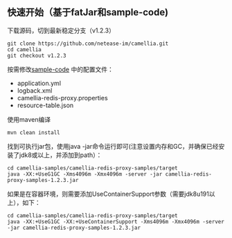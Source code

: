 
## 快速开始（基于fatJar和sample-code)

下载源码，切到最新稳定分支（v1.2.3）
```
git clone https://github.com/netease-im/camellia.git
cd camellia
git checkout v1.2.3
```
按需修改[sample-code](/) 中的配置文件：
* application.yml
* logback.xml
* camellia-redis-proxy.properties
* resource-table.json

使用maven编译
```
mvn clean install
```
找到可执行jar包，使用java -jar命令运行即可(注意设置内存和GC，并确保已经安装了jdk8或以上，并添加到path）：
```
cd camellia-samples/camellia-redis-proxy-samples/target
java -XX:+UseG1GC -Xms4096m -Xmx4096m -server -jar camellia-redis-proxy-samples-1.2.3.jar 
```

如果是在容器环境，则需要添加UseContainerSupport参数（需要jdk8u191以上），如下：
```
cd camellia-samples/camellia-redis-proxy-samples/target
java -XX:+UseG1GC -XX:+UseContainerSupport -Xms4096m -Xmx4096m -server -jar camellia-redis-proxy-samples-1.2.3.jar
```